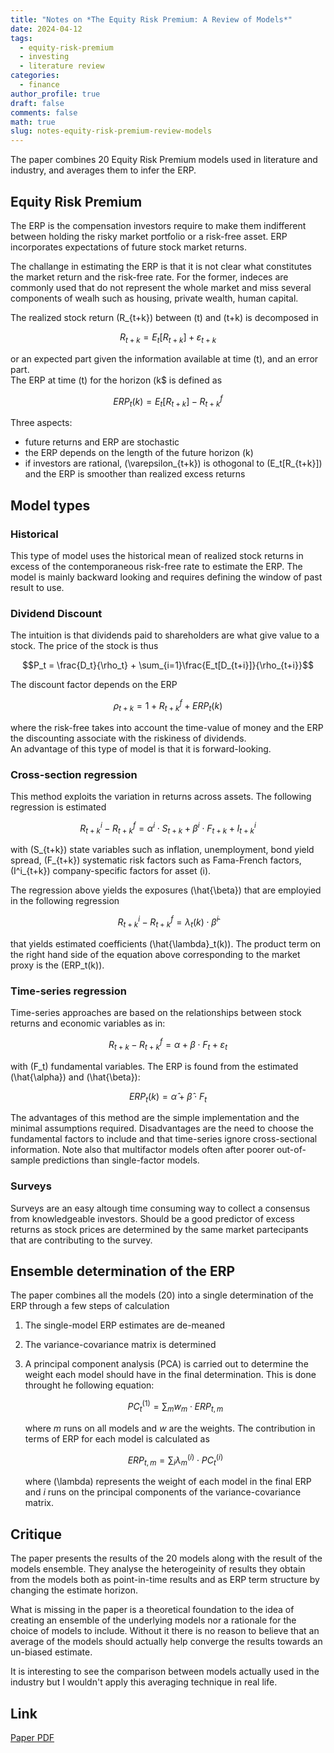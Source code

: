 ```yaml
---
title: "Notes on *The Equity Risk Premium: A Review of Models*"
date: 2024-04-12
tags:
  - equity-risk-premium
  - investing
  - literature review
categories:
  - finance
author_profile: true
draft: false
comments: false
math: true
slug: notes-equity-risk-premium-review-models
---
```


The paper combines 20 Equity Risk Premium models used in literature and industry, and averages them to infer the ERP.

## Equity Risk Premium

The ERP is the compensation investors require to make them indifferent between holding the risky market portfolio or a risk-free asset. ERP incorporates expectations of future stock market returns.

The challange in estimating the ERP is that it is not clear what constitutes the market return and the risk-free rate. For the former, indeces are commonly used that do not represent the whole market and miss several components of wealh such as housing, private wealth, human capital.

The realized stock return \(R_{t+k}\) between \(t\) and \(t+k\) is decomposed in

$$R_{t+k} = E_t[R_{t+k}] + \varepsilon_{t+k}$$

or an expected part given the information available at time \(t\), and an error part.\
The ERP at time \(t\) for the horizon \(k$ is defined as

$$ERP_t(k) = E_t[R_{t+k}] - R^f_{t+k}$$

Three aspects:

* future returns and ERP are stochastic
* the ERP depends on the length of the future horizon \(k\)
* if investors are rational, \(\varepsilon_{t+k}\) is othogonal to \(E_t[R_{t+k}]\) and the ERP is smoother than realized excess returns

## Model types

### Historical

This type of model uses the historical mean of realized stock returns in excess of the contemporaneous risk-free rate to estimate the ERP. The model is mainly backward looking and requires defining the window of past result to use.

### Dividend Discount

The intuition is that dividends paid to shareholders are what give value to a stock. The price of the stock is thus

$$P_t = \frac{D_t}{\rho_t} + \sum_{i=1}\frac{E_t[D_{t+i}]}{\rho_{t+i}}$$

The discount factor depends on the ERP

$$\rho_{t+k} = 1 + R^f_{t+k} + ERP_t(k)$$

where the risk-free takes into account the time-value of money and the ERP the discounting associate with the riskiness of dividends.\
An advantage of this type of model is that it is forward-looking.

### Cross-section regression

This method exploits the variation in returns across assets. The following regression is estimated

$$R^i_{t+k} - R^f_{t+k} = \alpha^i\cdot S_{t+k} + \beta^i\cdot F_{t+k} + I^i_{t+k}$$

with \(S_{t+k}\) state variables such as inflation, unemployment, bond yield spread, \(F_{t+k}\) systematic risk factors such as Fama-French factors, \(I^i_{t+k}\) company-specific factors for asset \(i\).

The regression above yields the exposures \(\hat{\beta}\) that are employied in the following regression

$$R^i_{t+k} - R^f_{t+k} = \lambda_t(k)\cdot\hat{\beta}^i$$

that yields estimated coefficients \(\hat{\lambda}_t(k)\). The product term on the right hand side of the equation above corresponding to the market proxy is the \(ERP_t(k)\).

### Time-series regression

Time-series approaches are based on the relationships between stock returns and economic variables as in:

$$R_{t+k} - R^f_{t+k} = \alpha + \beta\cdot F_t + \varepsilon_t$$

with \(F_t\) fundamental variables. The ERP is found from the estimated \(\hat{\alpha}\) and \(\hat{\beta}\):

$$ERP_t(k) = \hat{\alpha} + \hat{\beta}\cdot F_t$$

The advantages of this method are the simple implementation and the minimal assumptions required. Disadvantages are the need to choose the fundamental factors to include and that time-series ignore cross-sectional information. Note also that multifactor models often after poorer out-of-sample predictions than single-factor models.

### Surveys

Surveys are an easy altough time consuming way to collect a consensus from knowledgeable investors. Should be a good predictor of excess returns as stock prices are determined by the same market partecipants that are contributing to the survey.

## Ensemble determination of the ERP

The paper combines all the models (20) into a single determination of the ERP through a few steps of calculation

1. The single-model ERP estimates are de-meaned
2. The variance-covariance matrix is determined
3. A principal component analysis (PCA) is carried out to determine the weight each model should have in the final determination. This is done throught he following equation:

    $$PC^{(1)}_t = \sum_m w_m \cdot ERP_{t,m}$$

    where $m$ runs on all models and $w$ are the weights. The contribution in terms of ERP for each model is calculated as

    $$ERP_{t,m} = \sum_i \lambda^{(i)}_m \cdot PC^{(i)}_t$$

    where \(\lambda\) represents the weight of each model in the final ERP and $i$ runs on the principal components of the variance-covariance matrix.

## Critique

The paper presents the results of the 20 models along with the result of the models ensemble. They analyse the heterogeinity of results they obtain from the models both as point-in-time results and as ERP term structure by changing the estimate horizon.

What is missing in the paper is a theoretical foundation to the idea of creating an ensemble of the underlying models nor a rationale for the choice of models to include. Without it there is no reason to believe that an average of the models should actually help converge the results towards an un-biased estimate.

It is interesting to see the comparison between models actually used in the industry but I wouldn't apply this averaging technique in real life.

## Link

[Paper PDF](https://www.newyorkfed.org/medialibrary/media/research/staff_reports/sr714.pdf)
